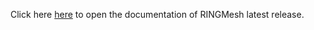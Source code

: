 Click here [here](http://www.ring-team.org/ring_dl/public/software/ringmesh/doc/) to open the documentation of RINGMesh latest release.
